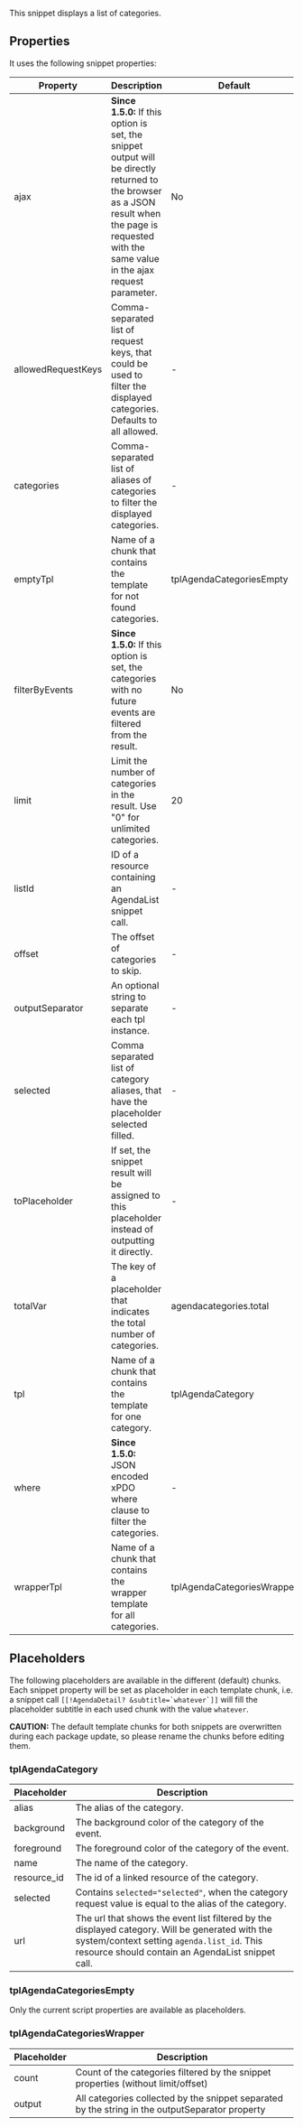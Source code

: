 This snippet displays a list of categories.

## Properties

It uses the following snippet properties:

| Property           | Description                                                                                                                                                                                        | Default                    |
|--------------------|----------------------------------------------------------------------------------------------------------------------------------------------------------------------------------------------------|----------------------------|
| ajax               | **Since 1.5.0:** If this option is set, the snippet output will be directly returned to the browser as a JSON result when the page is requested with the same value in the ajax request parameter. | No                         |
| allowedRequestKeys | Comma-separated list of request keys, that could be used to filter the displayed categories. Defaults to all allowed.                                                                              | -                          |
| categories         | Comma-separated list of aliases of categories to filter the displayed categories.                                                                                                                  | -                          |
| emptyTpl           | Name of a chunk that contains the template for not found categories.                                                                                                                               | tplAgendaCategoriesEmpty   |
| filterByEvents     | **Since 1.5.0:** If this option is set, the categories with no future events are filtered from the result.                                                                                         | No                         |
| limit              | Limit the number of categories in the result. Use "0" for unlimited categories.                                                                                                                    | 20                         |
| listId             | ID of a resource containing an AgendaList snippet call.                                                                                                                                            | -                          |
| offset             | The offset of categories to skip.                                                                                                                                                                  | -                          |
| outputSeparator    | An optional string to separate each tpl instance.                                                                                                                                                  | -                          |
| selected           | Comma separated list of category aliases, that have the placeholder selected filled.                                                                                                               | -                          |
| toPlaceholder      | If set, the snippet result will be assigned to this placeholder instead of outputting it directly.                                                                                                 | -                          |
| totalVar           | The key of a placeholder that indicates the total number of categories.                                                                                                                            | agendacategories.total     |
| tpl                | Name of a chunk that contains the template for one category.                                                                                                                                       | tplAgendaCategory          |
| where              | **Since 1.5.0:** JSON encoded xPDO where clause to filter the categories.                                                                                                                          | -                          |
| wrapperTpl         | Name of a chunk that contains the wrapper template for all categories.                                                                                                                             | tplAgendaCategoriesWrapper |

## Placeholders

The following placeholders are available in the different (default) chunks. Each
snippet property will be set as placeholder in each template chunk, i.e. a
snippet call ```[[!AgendaDetail? &subtitle=`whatever`]]``` will fill the
placeholder subtitle in each used chunk with the value `whatever`.

**CAUTION:** The default template chunks for both snippets are overwritten
during each package update, so please rename the chunks before editing them.

### tplAgendaCategory

| Placeholder | Description                                                                                                                                                                                        |
|-------------|----------------------------------------------------------------------------------------------------------------------------------------------------------------------------------------------------|
| alias       | The alias of the category.                                                                                                                                                                         |
| background  | The background color of the category of the event.                                                                                                                                                 |
| foreground  | The foreground color of the category of the event.                                                                                                                                                 |
| name        | The name of the category.                                                                                                                                                                          |
| resource_id | The id of a linked resource of the category.                                                                                                                                                       |
| selected    | Contains `selected="selected"`, when the category request value is equal to the alias of the category.                                                                                             |
| url         | The url that shows the event list filtered by the displayed category. Will be generated with the system/context setting `agenda.list_id`. This resource should contain an AgendaList snippet call. |

### tplAgendaCategoriesEmpty

Only the current script properties are available as placeholders.

### tplAgendaCategoriesWrapper

| Placeholder | Description                                                                                     |
|-------------|-------------------------------------------------------------------------------------------------|
| count       | Count of the categories filtered by the snippet properties (without limit/offset)               |
| output      | All categories collected by the snippet separated by the string in the outputSeparator property |
